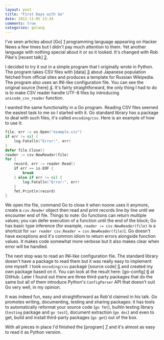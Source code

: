 ```yaml
---
layout: post
title: "First Days with Go"
date: 2012-11-05 13:34
comments: true
categories: golang
---
```


I've seen articles about [Go] [1] programming language appearing on Hacker News
a few times but I didn't pay much attention to them. Yet another language with
nothing special about it or so it looked. It's changed with Rob Pike's [recent talk] [2].

<!-- more -->

I decided to try it out in a simple program that I originally wrote in Python.
The program takes CSV files with [data] [3] about Japanese population fetched
from official sites and produces a template for Russian Wikipedia. The program
also uses an INI-like configuration file. You can see the original source [here] [4].
It's fairly straightforward, the only thing I had to do is to make CSV reader
handle UTF-8 files by introducing `unicode_csv_reader` function.

I wanted the same functionality in a Go program. Reading CSV files seemed the easiest
task to me so I started with it. Go standard library has a package to deal with
such files, it's called `encoding/csv`. Here is an example of how to use it:

```go
file, err := os.Open("example.csv")
if err != nil {
	log.Fatalln("Error:", err)
}
defer file.Close()
reader := csv.NewReader(file)
for {
	record, err := reader.Read()
	if err == io.EOF {
		break
	} else if err != nil {
		log.Fatalln("Error:", err)
	}
	fmt.Println(record)
}
```

We open the file, command Go to close it when noone uses it anymore, create a
`csv.Reader` object then read and print records line by line until we encounter
end of file. Things to note: Go functions can return multiple values; you can defer
execution of a function until the end of the block; Go has basic type inference
(for example, `reader := csv.NewReader(file)` is a shortcut for `var reader
csv.Reader = csv.NewReader(file)`). Go doesn't have exceptions and it's common
idiom to return errors alongside function values. It makes code somewhat more
verbose but it also makes clear when error will be handled.

The next stop was to read an INI-like configuration file. The standard library
doesn't have a package to read them but it was really easy to implement one
myself. I took `encoding/csv` package [source code] [5] and created my own package
based on it. You can look at the result here: [go-config] [6] at GitHub. Later
I found out there are three third-party packages that do the same but all of
them introduce Python's `ConfigParser` API that doesn't suit Go very well, in my
opinion.

It was indeed fun, easy and straightforward as Rob'd claimed in his talk. Go promotes
writing, documenting, testing and sharing packages: it has tools to automatically
reformat your source code (`go fmt`), builtin testing library (`testing` package
and `go test`), document extraction (`go doc`) and even to get, build and install
third-party packages (`go get`) out of the box.

With all pieces in place I'd finished the [program] [7] and it's almost as easy to
read it as Python version.

[1]: http://golang.org "The Go Programming Language"
[2]: http://talks.golang.org/2012/splash.slide#1 "Go at Google"
[3]: https://github.com/Claymore/wiki-japan-stat/tree/golang/data
[4]: https://github.com/Claymore/wiki-japan-stat/blob/master/generator.py
[5]: http://golang.org/src/pkg/encoding/csv/reader.go
[6]: https://github.com/Claymore/go-config
[7]: https://github.com/Claymore/wiki-japan-stat/blob/golang/generator.go
